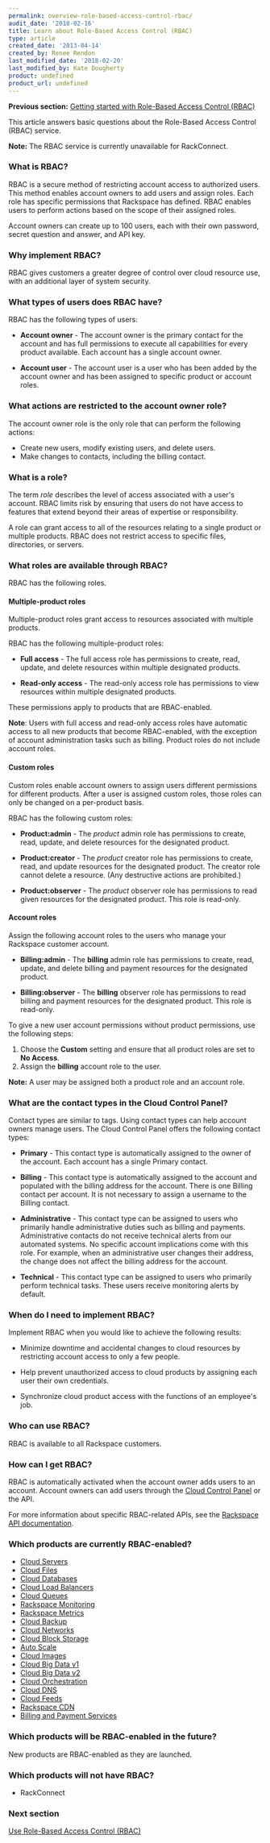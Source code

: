```yaml
---
permalink: overview-role-based-access-control-rbac/
audit_date: '2018-02-16'
title: Learn about Role-Based Access Control (RBAC)
type: article
created_date: '2013-04-14'
created_by: Renee Rendon
last_modified_date: '2018-02-20'
last_modified_by: Kate Dougherty
product: undefined
product_url: undefined
---
```


**Previous section:** [Getting started with Role-Based Access Control (RBAC)](/how-to/getting-started-with-role-based-access-control-rbac)  

This article answers basic questions about the Role-Based Access Control (RBAC) service.

**Note:** The RBAC service is currently unavailable for RackConnect.

### What is RBAC?

RBAC is a secure method of restricting account access to authorized
users. This method enables account owners to add users and assign roles.
Each role has specific permissions that Rackspace has defined.
RBAC enables users to perform actions based on the scope of their
assigned roles.

Account owners can create up to 100 users, each with
their own password, secret question and answer, and API key.

### Why implement RBAC?

RBAC gives customers a greater degree of control over cloud resource use, with an additional layer of system security.

### What types of users does RBAC have?

RBAC has the following types of users:

-   **Account owner** - The account owner is the primary contact for the
    account and has full permissions to execute all capabilities for
    every product available. Each account has a single account owner.

-   **Account user** - The account user is a user who has been added by
    the account owner and has been assigned to specific product or
    account roles.

### What actions are restricted to the account owner role?

The account owner role is the only role that can perform the following actions:

-   Create new users, modify existing users, and delete users.
-   Make changes to contacts, including the billing contact.   

### What is a role?

The term *role* describes the level of access associated with a user's account. RBAC limits risk by ensuring that users do not have access to features that extend beyond their areas of expertise or responsibility.

A role can grant access to all of the resources relating to a single product or multiple products. RBAC does not restrict access to specific files,
directories, or servers.

### What roles are available through RBAC?

RBAC has the following roles.

#### Multiple-product roles

Multiple-product roles grant access to resources associated with multiple products.

RBAC has the following multiple-product roles:

-   **Full access** - The full access role has permissions to
    create, read, update, and delete resources within multiple
    designated products.

-   **Read-only access** - The read-only access role has permissions to
    view resources within multiple designated products.

These permissions apply to products that are RBAC-enabled.

**Note**: Users with full access and read-only access roles have
automatic access to all new products that become RBAC-enabled, with the
exception of account administration tasks such as billing. Product roles
do not include account roles.

#### Custom roles

Custom roles enable account owners to assign users different permissions for different products. After a user is assigned custom roles, those roles can only be changed on a per-product basis.

RBAC has the following custom roles:

-   **Product:admin** - The *product* admin role has permissions to
    create, read, update, and delete resources for the designated
    product.

-   **Product:creator** - The *product* creator role has permissions to
    create, read, and update resources for the designated product. The creator role cannot delete a resource. (Any destructive actions are prohibited.)

-   **Product:observer** - The *product* observer role has permissions to
    read given resources for the designated product. This role is read-only.

#### Account roles

Assign the following account roles to the users who manage your Rackspace
customer account.

-   **Billing:admin** - The **billing** admin role has
    permissions to create, read, update, and delete billing and
    payment resources for the designated product.

-   **Billing:observer** - The **billing** observer role has
    permissions to read billing and payment resources for the
    designated product. This role is read-only.

To give a new user account permissions without product permissions, use the following steps:

1. Choose the **Custom** setting and ensure that all product roles are set to
   **No Access**.
2. Assign the **billing** account role to the user.

**Note:** A user may be assigned both a product role and an account role.

### What are the contact types in the Cloud Control Panel?

Contact types are similar to tags. Using contact types can help account owners manage users. The Cloud Control Panel offers the following contact types:

-   **Primary** - This contact type is automatically assigned to the
    owner of the account. Each account has a single Primary contact.

-   **Billing** - This contact type is automatically assigned to
    the account and populated with the billing address for the account.
    There is one Billing contact per account. It is not necessary to assign
    a username to the Billing contact.

-   **Administrative** - This contact type can be assigned to users who
    primarily handle administrative duties such as billing
    and payments. Administrative contacts do not receive technical
    alerts from our automated systems. No specific account implications
    come with this role. For example, when an administrative user changes
    their address, the change does not affect the billing address for the
    account.

-   **Technical** - This contact type can be assigned to users who
    primarily perform technical tasks. These users receive monitoring
    alerts by default.

### When do I need to implement RBAC?

Implement RBAC when you would like to achieve the following results:

-   Minimize downtime and accidental changes to cloud resources by restricting account access to only a few people.

-   Help prevent unauthorized access to cloud products by assigning each user their own credentials.

-   Synchronize cloud product access with the functions of an employee's job.

### Who can use RBAC?

RBAC is available to all Rackspace customers.

### How can I get RBAC?

RBAC is automatically activated when the account owner adds users to an account. Account owners can add users
through the [Cloud Control Panel](https://mycloud.rackspace.com/) or the API.

For more information about specific RBAC-related APIs, see the [Rackspace
API documentation](https://developer.rackspace.com/docs/).

### Which products are currently RBAC-enabled?

-   [Cloud Servers](/how-to/cloud-servers)
-   [Cloud Files](/how-to/cloud-files)
-   [Cloud Databases](/how-to/cloud-databases)
-   [Cloud Load Balancers](/how-to/cloud-load-balancers)
-   [Cloud Queues](/how-to/cloud-queues)
-   [Rackspace Monitoring](/how-to/cloud-monitoring)
-   [Rackspace Metrics](/how-to/rackspace-metrics)
-   [Cloud Backup](/how-to/cloud-backup)
-   [Cloud Networks](/how-to/cloud-networks)
-   [Cloud Block Storage](/how-to/cloud-block-storage)
-   [Auto Scale](/how-to/rackspace-auto-scale)
-   [Cloud Images](/how-to/cloud-images)
-   [Cloud Big Data v1](/how-to/cloud-big-data)
-   [Cloud Big Data v2](/how-to/cloud-big-data)
-   [Cloud Orchestration](/how-to/cloud-orchestration)
-   [Cloud DNS](/how-to/cloud-dns)
-   [Cloud Feeds](/how-to/cloud-feeds-overview)
-   [Rackspace CDN](/how-to/rackspace-cdn)
-   [Billing and Payment Services](/how-to/rackspace-billing-faq)

### Which products will be RBAC-enabled in the future?

New products are RBAC-enabled as they are launched.

### Which products will not have RBAC?

-   RackConnect

### Next section

[Use Role-Based Access Control (RBAC)](/how-to/managing-role-based-access-control-rbac)
